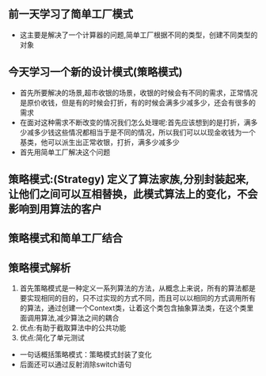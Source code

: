 ## 前一天学习了简单工厂模式
* 这主要是解决了一个计算器的问题,简单工厂根据不同的类型，创建不同类型的对象
## 今天学习一个新的设计模式(策略模式)
* 首先所要解决的场景,超市收银的场景，收银的时候会有不同的需求，正常情况是原价收钱，但是有的时候会打折，有的时候会满多少减多少，还会有很多的需求
* 在面对这种需求不断改变的情况我们怎么处理呢:首先应该想到的是打折，满多少减多少钱这些情况都相当于是不同的情况，所以我们可以以现金收钱为一个基类，他可以派生出正常收银，打折，满多少减多少
* 首先用简单工厂解决这个问题
## 策略模式:(Strategy) 定义了算法家族,分别封装起来,让他们之间可以互相替换，此模式算法上的变化，不会影响到用算法的客户
## 策略模式和简单工厂结合
## 策略模式解析
1. 首先策略模式是一种定义一系列算法的方法，从概念上来说，所有的算法都是要实现相同的目的，只不过实现的方式不同，而且可以以相同的方式调用所有的算法，通过创建一个Context类，让着这个类包含抽象算法类，在这个类里面调用算法,减少算法之间的耦合
2. 优点:有助于截取算法中的公共功能
3. 优点:简化了单元测试
* 一句话概括策略模式：策略模式封装了变化
* 后面还可以通过反射消除switch语句